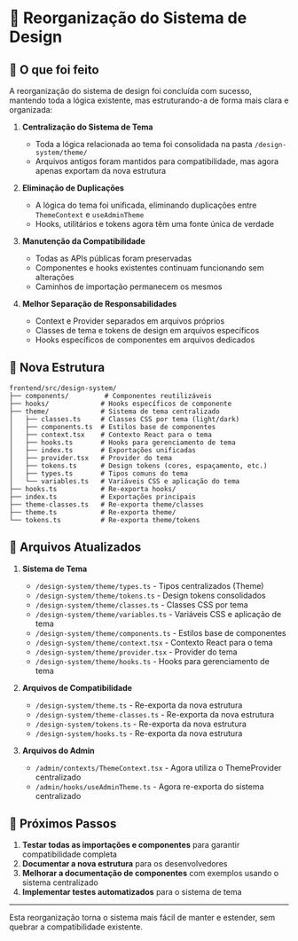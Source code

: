 # 🔄 Reorganização do Sistema de Design

## 🎯 O que foi feito

A reorganização do sistema de design foi concluída com sucesso, mantendo toda a lógica existente, mas estruturando-a de forma mais clara e organizada:

1. **Centralização do Sistema de Tema**
   - Toda a lógica relacionada ao tema foi consolidada na pasta `/design-system/theme/`
   - Arquivos antigos foram mantidos para compatibilidade, mas agora apenas exportam da nova estrutura

2. **Eliminação de Duplicações**
   - A lógica do tema foi unificada, eliminando duplicações entre `ThemeContext` e `useAdminTheme`
   - Hooks, utilitários e tokens agora têm uma fonte única de verdade

3. **Manutenção da Compatibilidade**
   - Todas as APIs públicas foram preservadas
   - Componentes e hooks existentes continuam funcionando sem alterações
   - Caminhos de importação permanecem os mesmos

4. **Melhor Separação de Responsabilidades**
   - Context e Provider separados em arquivos próprios
   - Classes de tema e tokens de design em arquivos específicos
   - Hooks específicos de componentes em arquivos dedicados

## 📁 Nova Estrutura

```
frontend/src/design-system/
├── components/         # Componentes reutilizáveis
├── hooks/             # Hooks específicos de componente
├── theme/             # Sistema de tema centralizado
│   ├── classes.ts     # Classes CSS por tema (light/dark)
│   ├── components.ts  # Estilos base de componentes
│   ├── context.tsx    # Contexto React para o tema
│   ├── hooks.ts       # Hooks para gerenciamento de tema
│   ├── index.ts       # Exportações unificadas
│   ├── provider.tsx   # Provider do tema
│   ├── tokens.ts      # Design tokens (cores, espaçamento, etc.)
│   ├── types.ts       # Tipos comuns do tema
│   └── variables.ts   # Variáveis CSS e aplicação do tema
├── hooks.ts           # Re-exporta hooks/
├── index.ts           # Exportações principais
├── theme-classes.ts   # Re-exporta theme/classes
├── theme.ts           # Re-exporta theme/
└── tokens.ts          # Re-exporta theme/tokens
```

## 🔄 Arquivos Atualizados

1. **Sistema de Tema**
   - `/design-system/theme/types.ts` - Tipos centralizados (Theme)
   - `/design-system/theme/tokens.ts` - Design tokens consolidados
   - `/design-system/theme/classes.ts` - Classes CSS por tema
   - `/design-system/theme/variables.ts` - Variáveis CSS e aplicação de tema
   - `/design-system/theme/components.ts` - Estilos base de componentes
   - `/design-system/theme/context.tsx` - Contexto React para o tema
   - `/design-system/theme/provider.tsx` - Provider do tema
   - `/design-system/theme/hooks.ts` - Hooks para gerenciamento de tema

2. **Arquivos de Compatibilidade**
   - `/design-system/theme.ts` - Re-exporta da nova estrutura
   - `/design-system/theme-classes.ts` - Re-exporta da nova estrutura
   - `/design-system/tokens.ts` - Re-exporta da nova estrutura
   - `/design-system/hooks.ts` - Re-exporta da nova estrutura

3. **Arquivos do Admin**
   - `/admin/contexts/ThemeContext.tsx` - Agora utiliza o ThemeProvider centralizado
   - `/admin/hooks/useAdminTheme.ts` - Agora re-exporta do sistema centralizado

## 🚀 Próximos Passos

1. **Testar todas as importações e componentes** para garantir compatibilidade completa
2. **Documentar a nova estrutura** para os desenvolvedores
3. **Melhorar a documentação de componentes** com exemplos usando o sistema centralizado
4. **Implementar testes automatizados** para o sistema de tema

---

Esta reorganização torna o sistema mais fácil de manter e estender, sem quebrar a compatibilidade existente.
